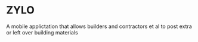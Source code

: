 # ZYLO
A mobile applictation that allows builders and contractors et al to post extra or left over building materials

